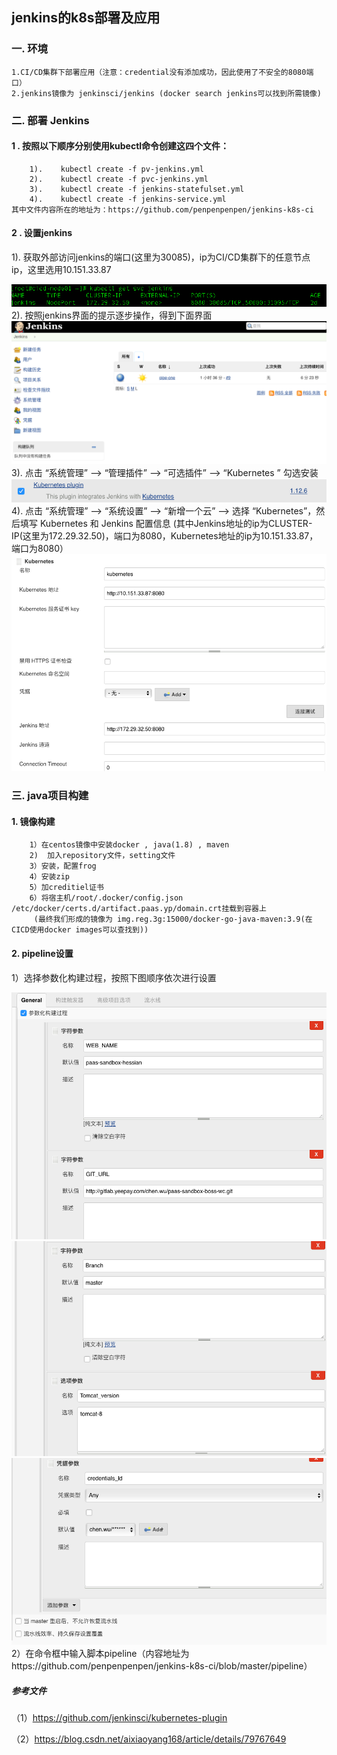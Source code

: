 ## jenkins的k8s部署及应用
### 一. 环境
    1.CI/CD集群下部署应用（注意：credential没有添加成功，因此使用了不安全的8080端口）
    2.jenkins镜像为 jenkinsci/jenkins (docker search jenkins可以找到所需镜像)
### 二. 部署 Jenkins
####    1 . 按照以下顺序分别使用kubectl命令创建这四个文件：
        1).    kubectl create -f pv-jenkins.yml
        2).    kubectl create -f pvc-jenkins.yml
        3).    kubectl create -f jenkins-statefulset.yml
        4).    kubectl create -f jenkins-service.yml
    其中文件内容所在的地址为：https://github.com/penpenpenpen/jenkins-k8s-ci
####    2 . 设置jenkins
   1). 获取外部访问jenkins的端口(这里为30085)，ip为CI/CD集群下的任意节点ip，这里选用10.151.33.87
 <div style="text-align: center">
 <img src="picture/1.png"/>
 </div>
   2). 按照jenkins界面的提示逐步操作，得到下面界面
 <div style="text-align: center">
 <img src="picture/2.png"/>
 </div>
   3). 点击 “系统管理” —> “管理插件” —> “可选插件” —> “Kubernetes ” 勾选安装
 <div style="text-align: center">
 <img src="picture/3.png"/>
 </div>
  4).  点击 “系统管理” —> “系统设置” —> “新增一个云” —> 选择 “Kubernetes”，然后填写 Kubernetes 和 Jenkins 配置信息     
  (其中Jenkins地址的ip为CLUSTER-IP(这里为172.29.32.50)，端口为8080，Kubernetes地址的ip为10.151.33.87，端口为8080） 
 <div style="text-align: center">
 <img src="picture/4.png"/>
 </div>
 
### 三. java项目构建
####    1. 镜像构建
        1）在centos镜像中安装docker , java(1.8) , maven    
        2)  加入repository文件，setting文件
        3）安装，配置frog
        4）安装zip
        5）加creditiel证书
        6）将宿主机/root/.docker/config.json    /etc/docker/certs.d/artifact.paas.yp/domain.crt挂载到容器上
         (最终我们形成的镜像为 img.reg.3g:15000/docker-go-java-maven:3.9(在CICD使用docker images可以查找到))
####    2. pipeline设置
   1）选择参数化构建过程，按照下图顺序依次进行设置
 <div style="text-align: center">
 <img src="picture/5.png"/>
 </div>
 <div style="text-align: center">
 <img src="picture/6.png"/>
 </div> 
  <div style="text-align: center">
 <img src="picture/7.png"/>
 </div>
    2）在命令框中输入脚本pipeline（内容地址为https://github.com/penpenpenpen/jenkins-k8s-ci/blob/master/pipeline）
    
##### 参考文件
（1）https://github.com/jenkinsci/kubernetes-plugin

（2）https://blog.csdn.net/aixiaoyang168/article/details/79767649
